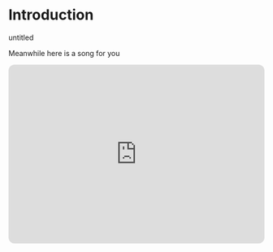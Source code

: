 # Introduction

untitled

Meanwhile here is a song for you
<iframe style="border-radius:12px" src="https://open.spotify.com/embed/track/6IlHIPOMYIiukQzPlFcRly?utm_source=generator" width="100%" height="352" frameBorder="0" allowfullscreen="" allow="autoplay; clipboard-write; encrypted-media; fullscreen; picture-in-picture" loading="lazy"></iframe>
